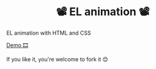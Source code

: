 <h1 align="center">📽 EL animation 📽</h1> 
EL animation with HTML and CSS

<a href="https://codepen.io/Hadil-Ben-Abdallah/pen/BaMwWje">Demo 🎞</a>

If you like it, you're welcome to fork it 😊

